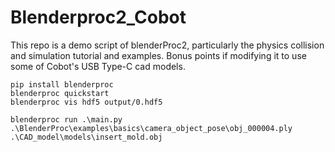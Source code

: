 # Blenderproc2_Cobot
This repo is a demo script of blenderProc2, particularly the physics collision and simulation tutorial and examples. Bonus points if modifying it to use some of Cobot's USB Type-C cad models.

```
pip install blenderproc
blenderproc quickstart
blenderproc vis hdf5 output/0.hdf5
```

```
blenderproc run .\main.py .\BlenderProc\examples\basics\camera_object_pose\obj_000004.ply .\CAD_model\models\insert_mold.obj
```
